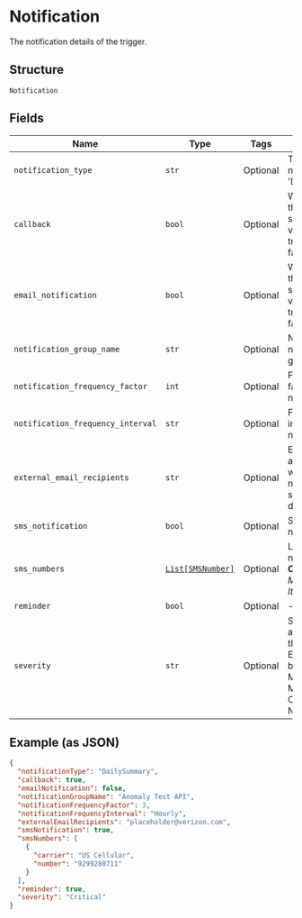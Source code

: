 
# Notification

The notification details of the trigger.

## Structure

`Notification`

## Fields

| Name | Type | Tags | Description |
|  --- | --- | --- | --- |
| `notification_type` | `str` | Optional | The type of notification, i.e. 'DailySummary'. |
| `callback` | `bool` | Optional | Whether or not the notification should be sent via callback.<br />true<br />false. |
| `email_notification` | `bool` | Optional | Whether or not the notification should be sent via e-mail.<br />true<br />false. |
| `notification_group_name` | `str` | Optional | Name for the notification group. |
| `notification_frequency_factor` | `int` | Optional | Frequency factor for notification. |
| `notification_frequency_interval` | `str` | Optional | Frequency interval for notification. |
| `external_email_recipients` | `str` | Optional | E-mail address(es) where the notification should be delivered. |
| `sms_notification` | `bool` | Optional | SMS notification. |
| `sms_numbers` | [`List[SMSNumber]`](../../doc/models/sms-number.md) | Optional | List of SMS numbers.<br>**Constraints**: *Maximum Items*: `10` |
| `reminder` | `bool` | Optional | - |
| `severity` | `str` | Optional | Severity level associated with the notification. Examples would be:<br />Major<br />Minor<br />Critical<br />NotApplicable. |

## Example (as JSON)

```json
{
  "notificationType": "DailySummary",
  "callback": true,
  "emailNotification": false,
  "notificationGroupName": "Anomaly Test API",
  "notificationFrequencyFactor": 3,
  "notificationFrequencyInterval": "Hourly",
  "externalEmailRecipients": "placeholder@verizon.com",
  "smsNotification": true,
  "smsNumbers": [
    {
      "carrier": "US Cellular",
      "number": "9299280711"
    }
  ],
  "reminder": true,
  "severity": "Critical"
}
```

